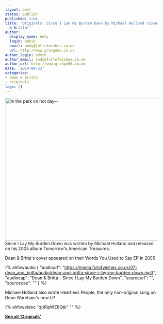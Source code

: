 ```yaml
---
layout: post
status: publish
published: true
title: 'Originals: Since I Lay My Burden Down by Michael Holland (covered by Dean
  & Britta)'
author:
  display_name: Andy
  login: admin
  email: andy@fullofwishes.co.uk
  url: http://www.grange85.co.uk
author_login: admin
author_email: andy@fullofwishes.co.uk
author_url: http://www.grange85.co.uk
date: '2014-04-23'
categories:
- dean & britta
- originals
tags: []
---
```

<p><a href="https://www.flickr.com/photos/library_of_congress/2162949251" title="In the park on hot day--"played out"  (LOC) by The Library of Congress, on Flickr"><img class="aligncenter" src="https://farm3.staticflickr.com/2378/2162949251_63abe20b0f_z.jpg?zz=1" width="640" height="469" alt="In the park on hot day--"played out"  (LOC)"></a><br />
Since I Lay My Burden Down was written by Michael Holland and released on his 2005 album Tomorrow's American Treasures.</p>
<p>Dean & Britta's cover appeared on their Words You Used to Say EP in 2006</p>

 {% ahfowaudio {
  "audiourl": "https://media.fullofwishes.co.uk/07-dean_and_britta/audio/dean-and-britta-since-i-lay-my-burden-down.mp3",
  "audiocap": "Dean & Britta - Since I Lay My Burden Down",
  "sourceurl": "",
  "sourcecap": ""
  } %}

<p>Michael Holland also wrote Heartless People, the only non-original song on Dean Wareham's new LP<br />

{% ahfowvideo "qbRipWZ8Qtk" "" %}

<p><strong><a href="/category/originals/" title="List: Originals">See all 'Originals'</a></strong></p>
